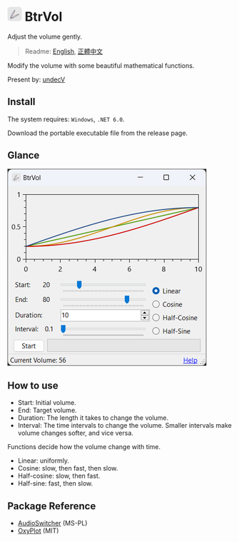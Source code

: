 # ![icon](./BtrVol/resources/icon.32.png) BtrVol

Adjust the volume gently.

> Readme: [English](./readme.md), [正體中文](./readme.zh.md)

Modify the volume with some beautiful mathematical functions.

Present by: [undecV](https://github.com/undecv)

## Install

The system requires: `Windows`, `.NET 6.0`.

Download the portable executable file from the release page.

## Glance

![Screenshot](./Docs/Screenshot.png)

## How to use

- Start: Initial volume.
- End: Target volume.
- Duration: The length it takes to change the volume.
- Interval: The time intervals to change the volume. Smaller intervals make volume changes softer, and vice versa.

Functions decide how the volume change with time.

- Linear: uniformly.
- Cosine: slow, then fast, then slow.
- Half-cosine: slow, then fast.
- Half-sine: fast, then slow.

## Package Reference

- [AudioSwitcher](https://github.com/xenolightning/AudioSwitcher) (MS-PL)
- [OxyPlot](https://github.com/oxyplot/oxyplot) (MIT)

